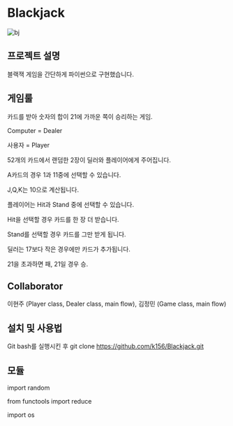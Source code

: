 # Blackjack
![bj](https://user-images.githubusercontent.com/43925131/49265982-bd6bd580-f497-11e8-970a-2f7f920c53f2.jpg)


프로젝트 설명
------------
블랙잭 게임을 간단하게 파이썬으로 구현했습니다. 


게임룰
----------
카드를 받아 숫자의 합이 21에 가까운 쪽이 승리하는 게임.

Computer = Dealer

사용자 = Player

52개의 카드에서 랜덤한 2장이 딜러와 플레이어에게 주어집니다.

A카드의 경우 1과 11중에 선택할 수 있습니다.

J,Q,K는 10으로 계산됩니다.

플레이어는 Hit과 Stand 중에 선택할 수 있습니다.

Hit을 선택할 경우 카드를 한 장 더 받습니다.

Stand를 선택할 경우 카드를 그만 받게 됩니다.

딜러는 17보다 작은 경우에만 카드가 추가됩니다.

21을 초과하면 패, 21일 경우 승.


Collaborator
-------------
이현주 (Player class, Dealer class, main flow),
김정민 (Game class, main flow)


설치 및 사용법
----------------
Git bash를 실행시킨 후
git clone https://github.com/k156/Blackjack.git


모듈
--------------
import random 

from functools import reduce

import os
